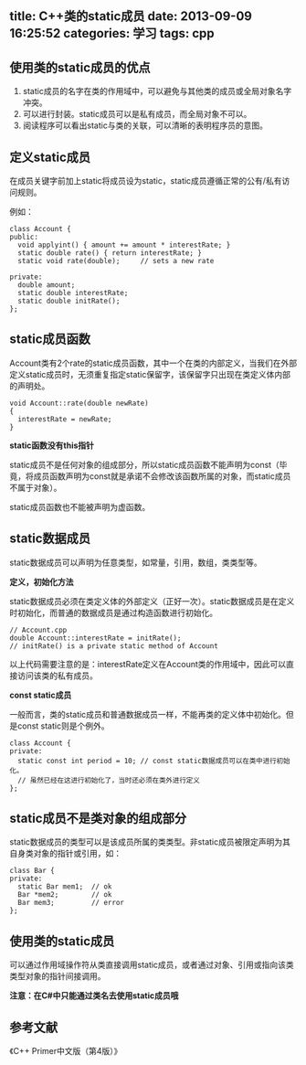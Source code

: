 title: C++类的static成员
date: 2013-09-09 16:25:52
categories: 学习
tags: cpp
---

## 使用类的static成员的优点

1. static成员的名字在类的作用域中，可以避免与其他类的成员或全局对象名字冲突。
2. 可以进行封装。static成员可以是私有成员，而全局对象不可以。
3. 阅读程序可以看出static与类的关联，可以清晰的表明程序员的意图。

<!--more-->

## 定义static成员

在成员关键字前加上static将成员设为static，static成员遵循正常的公有/私有访问规则。

例如：

```
class Account {
public:
  void applyint() { amount += amount * interestRate; }
  static double rate() { return interestRate; }
  static void rate(double);     // sets a new rate

private:
  double amount;
  static double interestRate;
  static double initRate();
};
```

## static成员函数

Account类有2个rate的static成员函数，其中一个在类的内部定义，当我们在外部定义static成员时，无须重复指定static保留字，该保留字只出现在类定义体内部的声明处。

```
void Account::rate(double newRate)
{
  interestRate = newRate;
}
```

**static函数没有this指针**

static成员不是任何对象的组成部分，所以static成员函数不能声明为const（毕竟，将成员函数声明为const就是承诺不会修改该函数所属的对象，而static成员不属于对象）。

static成员函数也不能被声明为虚函数。

## static数据成员

static数据成员可以声明为任意类型，如常量，引用，数组，类类型等。

**定义，初始化方法**

static数据成员必须在类定义体的外部定义（正好一次）。static数据成员是在定义时初始化，而普通的数据成员是通过构造函数进行初始化。

```
// Account.cpp
double Account::interestRate = initRate();  
// initRate() is a private static method of Account
```

以上代码需要注意的是：interestRate定义在Account类的作用域中，因此可以直接访问该类的私有成员。

**const static成员**

一般而言，类的static成员和普通数据成员一样，不能再类的定义体中初始化。但是const static则是个例外。

```
class Account {
private:
  static const int period = 10; // const static数据成员可以在类中进行初始化。
  // 虽然已经在这进行初始化了，当时还必须在类外进行定义
};
```

## static成员不是类对象的组成部分

static数据成员的类型可以是该成员所属的类类型。非static成员被限定声明为其自身类对象的指针或引用，如：

```
class Bar {
private:
  static Bar mem1;  // ok
  Bar *mem2;        // ok
  Bar mem3;         // error
};
```

## 使用类的static成员

可以通过作用域操作符从类直接调用static成员，或者通过对象、引用或指向该类类型对象的指针间接调用。

**注意：在C#中只能通过类名去使用static成员哦**

## 参考文献

《C++ Primer中文版（第4版）》